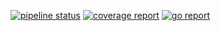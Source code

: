 [![pipeline status](http://210.207.104.150:8100/iitp-sds/cello/badges/feature/toflute/pipeline.svg)](http://210.207.104.150:8100/iitp-sds/cello/pipelines)
[![coverage report](http://210.207.104.150:8100/iitp-sds/cello/badges/feature/toflute/coverage.svg)](http://210.207.104.150:8100/iitp-sds/cello/commits/feature/toflute)
[![go report](http://210.207.104.150:8100/iitp-sds/hcloud-badge/raw/feature/dev/hcloud-badge_flute.svg)](http://210.207.104.150:8100/iitp-sds/hcloud-badge/raw/feature/dev/goreport_flute)
